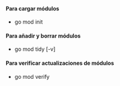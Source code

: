 #### Para cargar módulos
* go mod init <modulo>

#### Para añadir y borrar módulos
* go mod tidy \[-v\] 

#### Para verificar actualizaciones de módulos
* go mod verify